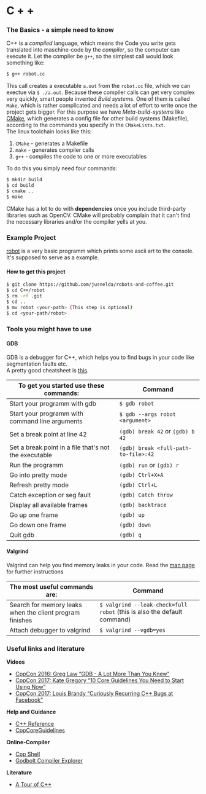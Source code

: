 
C + +
=======

### The Basics - a simple need to know  
C++ is a *compiled* language, which means the Code you write gets translated into maschine-code by the *compiler*, so the computer can execute it. Let the compiler be `g++`, so the simplest call would look something like:  
``` bash
$ g++ robot.cc
```
This call creates a executable `a.out` from the `robot.cc` file, which we can exectue via `$ ./a.out`. Because these compiler calls can get very complex very quickly, smart people invented *Build systems*. 
One of them is called `Make`, which is rather complicated and needs a lot of effort to write once the project gets bigger. 
For this purpose we have *Meta-build-systems* like [CMake](CMake/), which generates a config file for other build systems (Makefile), according to the commands you specify in the `CMakeLists.txt`.  
The linux toolchain looks like this:
1. `CMake` -  generates a Makefile  
2. `make` -  generates compiler calls  
3. `g++` -  compiles the code to one or more executables  

To do this you simply need four commands:  
``` bash
$ mkdir build
$ cd build
$ cmake ..
$ make
```
CMake has a lot to do with **dependencies** once you include third-party libraries such as OpenCV. 
CMake will probably complain that it can't find the necessary libraries and/or the compiler yells at you. 

### Example Project
[robot](robot/) is a very basic programm which prints some ascii art to the console. It's supposed to serve as a example.  

#### How to get this project
``` bash
$ git clone https://github.com/jusnelda/robots-and-coffee.git
$ cd C++/robot
$ rm -rf .git
$ cd ..
$ mv robot <your-path> (This step is optional)
$ cd <your-path/robot>
```

### Tools you might have to use
#### GDB
GDB is a debugger for C++, which helps you to find bugs in your code like segmentation faults etc.  
A pretty good cheatsheet is [this](http://darkdust.net/files/GDB%20Cheat%20Sheet.pdf "GDB Cheatsheet").  

To get you started use these commands: | Command  
-------------|----------  
Start your programm with gdb | `$ gdb robot`
Start your programm with command line arguments | `$ gdb --args robot <argument>`
Set a break point at line 42 | `(gdb) break 42` or `(gdb) b 42`
Set a break point in a file that's not the executable | `(gdb) break <full-path-to-file>:42`
Run the programm | `(gdb) run` or `(gdb) r`
Go into pretty mode | `(gdb) Ctrl+X+A`
Refresh pretty mode | `(gdb) Ctrl+L`
Catch exception or seg fault | `(gdb) Catch throw`
Display all available frames | `(gdb) backtrace`
Go up one frame | `(gdb) up`
Go down one frame | `(gdb) down`
Quit gdb | `(gdb) q`

#### Valgrind
Valgrind can help you find memory leaks in your code. Read the [man page](https://linux.die.net/man/1/valgrind) for further instructions  

The most useful commands are: | Command  
------------------------------|----------
Search for memory leaks when the client program finishes | `$ valgrind --leak-check=full robot` (this is also the default command)
Attach debugger to valgrind | `$ valgrind --vgdb=yes`

### Useful links and literature
**Videos**  
* [CppCon 2016: Greg Law “GDB - A Lot More Than You Knew"](https://www.youtube.com/watch?v=-n9Fkq1e6sg&feature=youtu.be)  
* [CppCon 2017: Kate Gregory “10 Core Guidelines You Need to Start Using Now”](https://www.youtube.com/watch?v=XkDEzfpdcSg)  
* [CppCon 2017: Louis Brandy “Curiously Recurring C++ Bugs at Facebook”](https://www.youtube.com/watch?v=lkgszkPnV8g)  

**Help and Guidance**  
* [C++ Reference](http://en.cppreference.com/w/)  
* [CppCoreGuidelines](https://github.com/isocpp/CppCoreGuidelines)  

**Online-Compiler**  
* [Cpp Shell](http://cpp.sh/)  
* [Godbolt Compiler Explorer](https://godbolt.org/)  

**Literature**  
* [A Tour of C++](http://www.stroustrup.com/Tour.html) 
